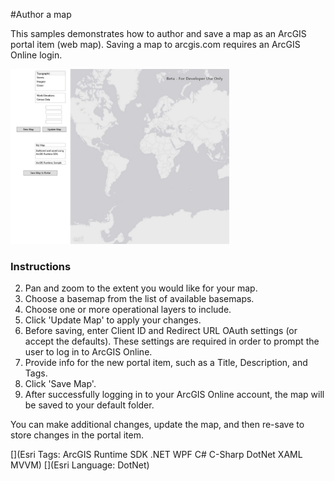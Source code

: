 #Author a map

This samples demonstrates how to author and save a map as an ArcGIS portal item (web map). Saving a map to arcgis.com requires an ArcGIS Online login.

<img src="AuthorMap.jpg" width="350"/>

### Instructions

2. Pan and zoom to the extent you would like for your map. 
2. Choose a basemap from the list of available basemaps. 
3. Choose one or more operational layers to include. 
4. Click 'Update Map' to apply your changes.
5. Before saving, enter Client ID and Redirect URL OAuth settings (or accept the defaults). These settings are required in order to prompt the user to log in to ArcGIS Online.
5. Provide info for the new portal item, such as a Title, Description, and Tags. 
6. Click 'Save Map'. 
7. After successfully logging in to your ArcGIS Online account, the map will be saved to your default folder.
 
You can make additional changes, update the map, and then re-save to store changes in the portal item.

[](Esri Tags: ArcGIS Runtime SDK .NET WPF C# C-Sharp DotNet XAML MVVM)
[](Esri Language: DotNet)
